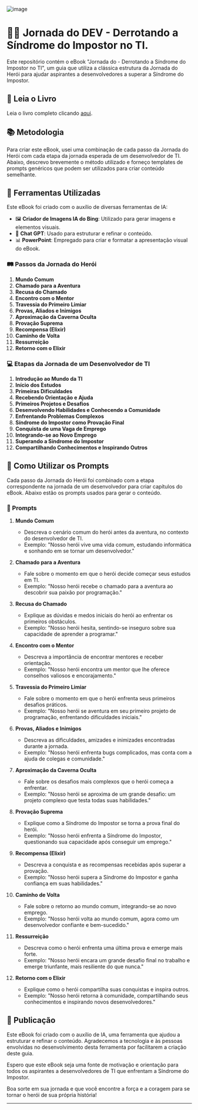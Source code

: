 ![image](https://github.com/fernanda-avila/ebook-jornada-heroi/assets/153337144/ad539d2c-66d0-47fe-a17a-71814cb5e45a)



# 🦸‍♂️ Jornada do DEV - Derrotando a Síndrome do Impostor no TI.​
Este repositório contém o eBook "Jornada do <DEV/> - Derrotando a Síndrome do Impostor no TI", um guia que utiliza a clássica estrutura da Jornada do Herói para ajudar aspirantes a desenvolvedores a superar a Síndrome do Impostor. 

## 📖 Leia o Livro

Leia o livro completo clicando [aqui](https://github.com/fernanda-avila/ebook-jornada-heroi/blob/main/a%20jornada%20do%20dev.pdf).


## 📚 Metodologia

Para criar este eBook, usei uma combinação de cada passo da Jornada do Herói com cada etapa da jornada esperada de um desenvolvedor de TI. Abaixo, descrevo brevemente o método utilizado e forneço templates de prompts genéricos que podem ser utilizados para criar conteúdo semelhante.

## 📢 Ferramentas Utilizadas

Este eBook foi criado com o auxílio de diversas ferramentas de IA:

- 🖼️ **Criador de Imagens IA do Bing**: Utilizado para gerar imagens e elementos visuais.
- 💬 **Chat GPT**: Usado para estruturar e refinar o conteúdo.
- 📊 **PowerPoint**: Empregado para criar e formatar a apresentação visual do eBook.

### 🛤️ Passos da Jornada do Herói

1. **Mundo Comum**
2. **Chamado para a Aventura**
3. **Recusa do Chamado**
4. **Encontro com o Mentor**
5. **Travessia do Primeiro Limiar**
6. **Provas, Aliados e Inimigos**
7. **Aproximação da Caverna Oculta**
8. **Provação Suprema**
9. **Recompensa (Elixir)**
10. **Caminho de Volta**
11. **Ressurreição**
12. **Retorno com o Elixir**

### 💻 Etapas da Jornada de um Desenvolvedor de TI

1. **Introdução ao Mundo da TI**
2. **Início dos Estudos**
3. **Primeiras Dificuldades**
4. **Recebendo Orientação e Ajuda**
5. **Primeiros Projetos e Desafios**
6. **Desenvolvendo Habilidades e Conhecendo a Comunidade**
7. **Enfrentando Problemas Complexos**
8. **Síndrome do Impostor como Provação Final**
9. **Conquista de uma Vaga de Emprego**
10. **Integrando-se ao Novo Emprego**
11. **Superando a Síndrome do Impostor**
12. **Compartilhando Conhecimentos e Inspirando Outros**

## 📝 Como Utilizar os Prompts

Cada passo da Jornada do Herói foi combinado com a etapa correspondente na jornada de um desenvolvedor para criar capítulos do eBook. Abaixo estão os prompts usados para gerar o conteúdo.

### 📌 Prompts

1. **Mundo Comum**
   - Descreva o cenário comum do herói antes da aventura, no contexto do desenvolvedor de TI.
   - Exemplo: "Nosso herói vive uma vida comum, estudando informática e sonhando em se tornar um desenvolvedor."

2. **Chamado para a Aventura**
   - Fale sobre o momento em que o herói decide começar seus estudos em TI.
   - Exemplo: "Nosso herói recebe o chamado para a aventura ao descobrir sua paixão por programação."

3. **Recusa do Chamado**
   - Explique as dúvidas e medos iniciais do herói ao enfrentar os primeiros obstáculos.
   - Exemplo: "Nosso herói hesita, sentindo-se inseguro sobre sua capacidade de aprender a programar."

4. **Encontro com o Mentor**
   - Descreva a importância de encontrar mentores e receber orientação.
   - Exemplo: "Nosso herói encontra um mentor que lhe oferece conselhos valiosos e encorajamento."

5. **Travessia do Primeiro Limiar**
   - Fale sobre o momento em que o herói enfrenta seus primeiros desafios práticos.
   - Exemplo: "Nosso herói se aventura em seu primeiro projeto de programação, enfrentando dificuldades iniciais."

6. **Provas, Aliados e Inimigos**
   - Descreva as dificuldades, amizades e inimizades encontradas durante a jornada.
   - Exemplo: "Nosso herói enfrenta bugs complicados, mas conta com a ajuda de colegas e comunidade."

7. **Aproximação da Caverna Oculta**
   - Fale sobre os desafios mais complexos que o herói começa a enfrentar.
   - Exemplo: "Nosso herói se aproxima de um grande desafio: um projeto complexo que testa todas suas habilidades."

8. **Provação Suprema**
   - Explique como a Síndrome do Impostor se torna a prova final do herói.
   - Exemplo: "Nosso herói enfrenta a Síndrome do Impostor, questionando sua capacidade após conseguir um emprego."

9. **Recompensa (Elixir)**
   - Descreva a conquista e as recompensas recebidas após superar a provação.
   - Exemplo: "Nosso herói supera a Síndrome do Impostor e ganha confiança em suas habilidades."

10. **Caminho de Volta**
    - Fale sobre o retorno ao mundo comum, integrando-se ao novo emprego.
    - Exemplo: "Nosso herói volta ao mundo comum, agora como um desenvolvedor confiante e bem-sucedido."

11. **Ressurreição**
    - Descreva como o herói enfrenta uma última prova e emerge mais forte.
    - Exemplo: "Nosso herói encara um grande desafio final no trabalho e emerge triunfante, mais resiliente do que nunca."

12. **Retorno com o Elixir**
    - Explique como o herói compartilha suas conquistas e inspira outros.
    - Exemplo: "Nosso herói retorna à comunidade, compartilhando seus conhecimentos e inspirando novos desenvolvedores."

## 📢 Publicação

Este eBook foi criado com o auxílio de IA, uma ferramenta que ajudou a estruturar e refinar o conteúdo. Agradecemos a tecnologia e às pessoas envolvidas no desenvolvimento desta ferramenta por facilitarem a criação deste guia.

Espero que este eBook seja uma fonte de motivação e orientação para todos os aspirantes a desenvolvedores de TI que enfrentam a Síndrome do Impostor.

Boa sorte em sua jornada e que você encontre a força e a coragem para se tornar o herói de sua própria história!

---




